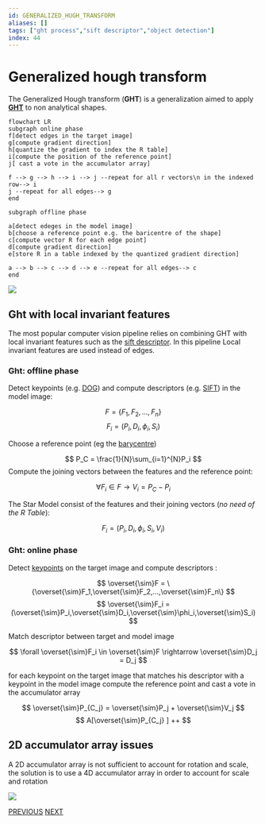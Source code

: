 ```yaml
---
id: GENERALIZED_HUGH_TRANSFORM
aliases: []
tags: ["ght process","sift descriptor","object detection"]
index: 44
---
```


# Generalized hough transform

The Generalized Hough transform (**GHT**) is a generalization aimed to apply **[GHT](pages/computer_vision/object_detection/hough_transform.md)** to non analytical shapes.

```mermaid
flowchart LR
subgraph online phase
f[detect edges in the target image]
g[compute gradient direction]
h[quantize the gradient to index the R table]
i[compute the position of the reference point]
j[ cast a vote in the accumulator array]

f --> g --> h --> i --> j --repeat for all r vectors\n in the indexed row--> i
j --repeat for all edges--> g
end

subgraph offline phase

a[detect edeges in the model image]
b[choose a reference point e.g. the baricentre of the shape]
c[compute vector R for each edge point]
d[compute gradient direction]
e[store R in a table indexed by the quantized gradient direction]

a --> b --> c --> d --> e --repeat for all edges--> c
end
```

![](computer_vision/Pasted_image_20240427172424.png)

## Ght with local invariant features

The most popular computer vision pipeline relies on combining GHT with local invariant features such as the [sift descriptor](pages/computer_vision/local_features/sift_descriptor.md). In this pipeline Local invariant features are used instead of edges.

### Ght: offline phase

Detect keypoints (e.g. [DOG](pages/computer_vision/local_features/dog_detector.md)) and compute descriptors (e.g. [SIFT](pages/computer_vision/local_features/sift_descriptor.md)) in the model image:

$$
F = \{F_1,F_2,...,F_n\}
$$
$$
F_i = (P_i,D_i,\phi_i,S_i)
$$

Choose a reference point (eg the [barycentre](pages/computer_vision/image_segmentation_blob_analysis/blob_analysis.md#barycentre))

$$
P_C = \frac{1}{N}\sum_{i=1}^{N}P_i
$$
Compute the joining vectors between the features and the reference point:

$$
\forall F_i \in F \rightarrow V_i= P_C -P_i
$$

The Star Model consist of the features and their joining vectors (*no need of the R Table*):

$$
F_i = (P_i,D_i,\phi_i,S_i,V_i)
$$

### Ght: online phase

Detect [keypoints](pages/computer_vision/local_features/finding_correspondences.md#keypoints) on the target image and compute descriptors :

$$
\overset{\sim}F = \{\overset{\sim}F_1,\overset{\sim}F_2,...,\overset{\sim}F_n\}
$$
$$
\overset{\sim}F_i = (\overset{\sim}P_i,\overset{\sim}D_i,\overset{\sim}\phi_i,\overset{\sim}S_i)
$$

Match descriptor between target and model image

$$
\forall \overset{\sim}F_i \in \overset{\sim}F \rightarrow \overset{\sim}D_j = D_j
$$

for each keypoint on the target image that matches his descriptor with a keypoint in the model image compute the reference point and cast a vote in the accumulator array

$$
\overset{\sim}P_{C_j} = \overset{\sim}P_j + \overset{\sim}V_j
$$
$$
A[\overset{\sim}P_{C_j} ] ++
$$

## 2D accumulator array issues

A 2D accumulator array is not sufficient to account for rotation and scale, the solution is to use a 4D accumulator array in order to account for scale and rotation

![](computer_vision/Pasted_image_20240428143913.png)

[PREVIOUS](pages/computer_vision/object_detection/hough_transform.md) [NEXT](pages/computer_vision/object_detection/object_detection_pipeline.md)
